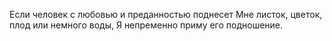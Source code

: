 Если человек с любовью и преданностью поднесет Мне листок, цветок, плод или немного воды, Я непременно приму его подношение.